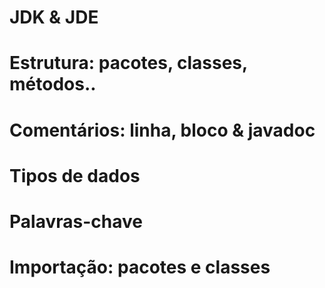 # JDK & JDE 


# Estrutura: pacotes, classes, métodos.. 


# Comentários: linha, bloco & javadoc


# Tipos de dados


# Palavras-chave


# Importação: pacotes e classes 